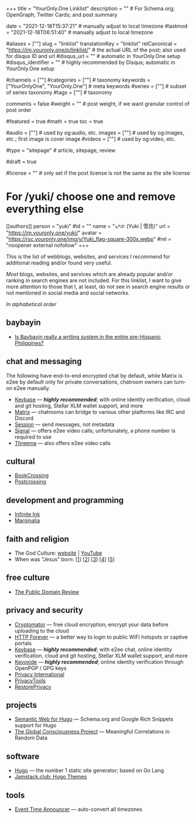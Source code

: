 +++
title = "YourOnly.One Linklist"
description = ""                                                    # For Schema.org; OpenGraph; Twitter Cards; and post summary

date = "2021-12-18T15:37:21"                                        # manually adjust to local timezone
#lastmod = "2021-12-18T06:51:40"                                     # manually adjust to local timezone

#aliases = [""]
slug = "linklist"
translationKey = "linklist"
relCanonical = "https://im.youronly.one/p/linklist/"                                                   # the actual URL of the post; also used for disqus ID and url
#disqus_url = ""                                                    # automatic in YourOnly.One setup
#disqus_identifier = ""                                             # highly recommended by Disqus; automatic in YourOnly.One setup

#channels = [""]
#categories = [""]                                                   # taxonomy
keywords = ["YourOnlyOne", "YourOnly.One"]                                                     # meta keywords
#series = [""]                                                       # subset of series taxonomy
#tags = [""]                                                         # taxonomy

comments = false
#weight = ""                                                        # post weight, if we want granular control of post order

#featured = true
#math = true
toc = true

#audio = [""]                                                        # used by og:audio, etc.
images = [""]                                                       # used by og:images, etc.; first image is cover image
#videos = [""]                                                       # used by og:video, etc.

#type = "sitepage"                                                           # article, sitepage, review

#draft = true

#license = ""                                                       # only set if the post license is not the same as the site license

# For /yuki/ choose one and remove everything else
[[authors]]
  person = "yuki"
  #id = ""
  name = "ᜌᜓᜃᜒ (Yuki | 雪亮)"
  url = "https://im.youronly.one/yuki/"
  avatar = "https://rsc.youronly.one/img/y/Yuki_flag-square-300x.webp"
  #rel = "noopener external nofollow"
+++

This is the list of webblogs, websites, and services I recommend for additional reading and/or found very useful.

<!--more-->

*Most* blogs, websites, and services which are already popular and/or ranking in search engines are not included. For this linklist, I want to give more attention to those that I, at least, do not see in search engine results or not mentioned in social media and social networks.

*In alphabetical order*

## baybayin
* <a href="https://www.quora.com/Is-Baybayin-really-a-writing-system-in-the-entire-pre-hispanic-Philippines-Whats-the-basis-for-making-it-a-national-writing-system-if-pre-hispanic-kingdoms-weren-t-homogenous/answer/Christopher-Ray-Miller" rel="noopener external">Is Baybayin really a writing system in the entire pre-Hispanic Philippines?</a>

## chat and messaging
The following have end-to-end encrypted chat by default, while Matrix is e2ee by default only for private conversations, chatroom owners can turn-on e2ee manually.

* <a href="https://keybase.io" rel="noopener external">Keybase</a> — ***highly recommended***; with online identity verification, cloud and git hosting, Stellar XLM wallet support, and more
* <a href="https://matrix.org" rel="noopener external">Matrix</a> — chatrooms can bridge to various other platforms like IRC and Discord
* <a href="https://getsession.org" rel="noopener external">Session</a> — send messages, not metadata
* <a href="https://signal.org" rel="noopener external">Signal</a> — offers e2ee video calls; unfortunately, a phone number is required to use
* <a href="https://threema.ch/en" rel="noopener external">Threema</a> — also offers e2ee video calls

## cultural
* <a href="https://www.bookcrossing.com" rel="noopener external">BookCrossing</a>
* <a href="https://www.postcrossing.com" rel="noopener external">Postcrossing</a>

## development and programming
* <a href="https://www.ii.com" rel="noopener external">Infinite Ink</a>
* <a href="https://www.marginalia.nu" rel="noopener external">Marginalia</a>

## faith and religion
* The God Culture: <a href="https://www.thegodculture.com" rel="noopener external">website</a> | <a href="https://www.youtube.com/channel/UCK_iDwUHcRA0h_TdUHP8zwg" rel="noopener external">YouTube</a>
* When was "Jesus" born: [<a href="http://www.yhrim.com/Teaching_Documents/Yahushas_Earthly_Birth_Month_~_2-5996_-_may_2014.pdf" rel="noopener external">1</a>] [<a href="https://excellent-valley.org/Communion/Communion_Folder/2_05_Pentecost.htm" rel="noopener external">2</a>] [<a href="https://www.youtube.com/watch?v=Kw1eg9XlG6A" rel="noopener external">3</a>] [<a href="https://www.youtube.com/watch?v=Y-OCC1XVGe0" rel="noopener external">4</a>] [<a href="https://www.youtube.com/watch?v=vpYFD-7BuuM" rel="noopener external">5</a>]

## free culture
* <a href="https://publicdomainreview.org" rel="noopener external">The Public Domain Review</a>

## privacy and security
* <a href="https://cryptomator.org" rel="noopener external">Cryptomator</a> — free cloud encryption; encrypt your data before uploading to the cloud
* <a href="http://httpforever.com" rel="noopener external">HTTP Forever</a> — a better way to login to public WiFi hotspots or captive portals
* <a href="https://keybase.io" rel="noopener external">Keybase</a> — ***highly recommended***; with e2ee chat, online identity verification, cloud and git hosting, Stellar XLM wallet support, and more
* <a href="https://keyoxide.org" rel="noopener external">Keyoxide</a> — ***highly recommended***; online identity verification through OpenPGP / GPG keys
* <a href="https://privacyinternational.org" rel="noopener external">Privacy International</a>
* <a href="https://www.privacytools.io" rel="noopener external">PrivacyTools</a>
* <a href="https://restoreprivacy.com" rel="noopener external">RestorePrivacy</a>

## projects
* <a href="https://semweb.youronly.one" rel="me noopener">Semantic Web for Hugo</a> — Schema.org and Google Rich Snippets support for Hugo
* <a href="https://gcpdot.com" rel="noopener external">The Global Consciousness Project</a> — Meaningful Correlations in Random Data

## software
* <a href="https://gohugo.io" rel="noopener external">Hugo</a> — the number 1 static site generator; based on Go Lang
* <a href="https://jamstack.club/#ssg=hugo" rel="noopener external">Jamstack.club: Hugo Themes</a>

## tools
* <a href="https://www.timeanddate.com/worldclock/fixedform.html" rel="noopener external">Event Time Announcer</a> — auto-convert all timezones


